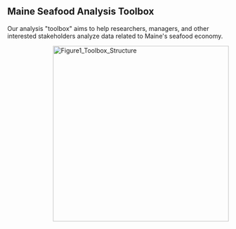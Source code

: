 ## Maine Seafood Analysis Toolbox

Our analysis "toolbox" aims to help researchers, managers, and other interested stakeholders analyze data related to Maine's seafood economy. 

<img style="float: right;" src="https://github.com/Social-Oceans-Lab/Maine_Seafood_Analysis/blob/Figures/Fig1.Toolbox.jpg" alt="Figure1_Toolbox_Structure" width="400"> 
